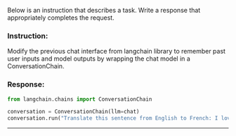 Below is an instruction that describes a task. Write a response that appropriately completes the request.

### Instruction:
Modify the previous chat interface from langchain library to remember past user inputs and model outputs by wrapping the chat model in a ConversationChain.

### Response:
```python
from langchain.chains import ConversationChain

conversation = ConversationChain(llm=chat)
conversation.run("Translate this sentence from English to French: I love programming.")
```
---
